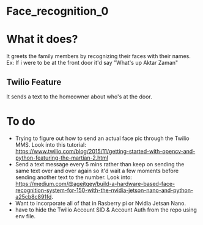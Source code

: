 # Face_recognition_0

# What it does?

It greets the family members by recognizing their faces with their names. Ex: If i were to be at the front door it'd say "What's up Aktar Zaman"

## Twilio Feature

It sends a text to the homeowner about who's at the door.

# To do
* Trying to figure out how to send an actual face pic through the Twilio MMS. Look into this tutorial: https://www.twilio.com/blog/2015/11/getting-started-with-opencv-and-python-featuring-the-martian-2.html
* Send a text message every 5 mins rather than keep on sending the same text over and over again so it'd wait a few moments before sending another text to the number. Look into: https://medium.com/@ageitgey/build-a-hardware-based-face-recognition-system-for-150-with-the-nvidia-jetson-nano-and-python-a25cb8c891fd.
* Want to incorporate all of that in Rasberry pi or Nvidia Jetsan Nano.
* have to hide the Twilio Account SID & Account Auth from the repo using env file. 
